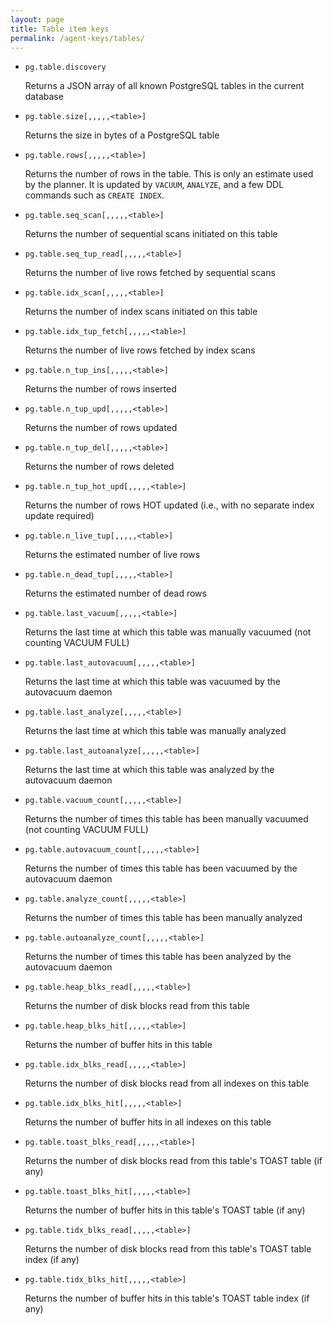 ```yaml
---
layout: page
title: Table item keys
permalink: /agent-keys/tables/
---
```


* `pg.table.discovery`

    Returns a JSON array of all known PostgreSQL tables in the current database
    
* `pg.table.size[,,,,,<table>]`

    Returns the size in bytes of a PostgreSQL table
    
* `pg.table.rows[,,,,,<table>]`

    Returns the number of rows in the table. This is only an estimate used by
    the planner. It is updated by `VACUUM`, `ANALYZE`, and a few DDL commands such
    as `CREATE INDEX`. 

* `pg.table.seq_scan[,,,,,<table>]`

	Returns the number of sequential scans initiated on this table

* `pg.table.seq_tup_read[,,,,,<table>]`

	Returns the number of live rows fetched by sequential scans

* `pg.table.idx_scan[,,,,,<table>]`

	Returns the number of index scans initiated on this table

* `pg.table.idx_tup_fetch[,,,,,<table>]`

	Returns the number of live rows fetched by index scans

* `pg.table.n_tup_ins[,,,,,<table>]`

	Returns the number of rows inserted

* `pg.table.n_tup_upd[,,,,,<table>]`

	Returns the number of rows updated

* `pg.table.n_tup_del[,,,,,<table>]`

	Returns the number of rows deleted

* `pg.table.n_tup_hot_upd[,,,,,<table>]`

	Returns the number of rows HOT updated (i.e., with no separate index update required)

* `pg.table.n_live_tup[,,,,,<table>]`

	Returns the estimated number of live rows

* `pg.table.n_dead_tup[,,,,,<table>]`

	Returns the estimated number of dead rows

* `pg.table.last_vacuum[,,,,,<table>]`

	Returns the last time at which this table was manually vacuumed (not counting VACUUM FULL)

* `pg.table.last_autovacuum[,,,,,<table>]`

	Returns the last time at which this table was vacuumed by the autovacuum daemon

* `pg.table.last_analyze[,,,,,<table>]`

	Returns the last time at which this table was manually analyzed

* `pg.table.last_autoanalyze[,,,,,<table>]`

	Returns the last time at which this table was analyzed by the autovacuum daemon

* `pg.table.vacuum_count[,,,,,<table>]`

	Returns the number of times this table has been manually vacuumed (not counting VACUUM FULL)

* `pg.table.autovacuum_count[,,,,,<table>]`

	Returns the number of times this table has been vacuumed by the autovacuum daemon

* `pg.table.analyze_count[,,,,,<table>]`

	Returns the number of times this table has been manually analyzed

* `pg.table.autoanalyze_count[,,,,,<table>]`

    Returns the number of times this table has been analyzed by the autovacuum daemon
        
* `pg.table.heap_blks_read[,,,,,<table>]`

	Returns the number of disk blocks read from this table

* `pg.table.heap_blks_hit[,,,,,<table>]`

	Returns the number of buffer hits in this table

* `pg.table.idx_blks_read[,,,,,<table>]`

	Returns the number of disk blocks read from all indexes on this table

* `pg.table.idx_blks_hit[,,,,,<table>]`

	Returns the number of buffer hits in all indexes on this table

* `pg.table.toast_blks_read[,,,,,<table>]`

	Returns the number of disk blocks read from this table's TOAST table (if any)

* `pg.table.toast_blks_hit[,,,,,<table>]`

	Returns the number of buffer hits in this table's TOAST table (if any)

* `pg.table.tidx_blks_read[,,,,,<table>]`

	Returns the number of disk blocks read from this table's TOAST table index (if any)

* `pg.table.tidx_blks_hit[,,,,,<table>]`

	Returns the number of buffer hits in this table's TOAST table index (if any)